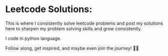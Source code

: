 # Leetcode Solutions:

This is where I consistently solve leetcode problems and post my solutions here to sharpen my problem solving skills and grow consistently.

I code in python language.

Follow along, get inspired, and maybe even join the journey! 💪🎯

